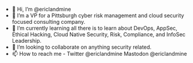 - 👋 Hi, I’m @ericlandmine
- 👀 I’m a VP for a Pittsburgh cyber risk management and cloud security focused consulting company. 
- 🌱 I’m currently learning all there is to learn about DevOps, AppSec, Ethical Hacking, Cloud Native Security, Risk, Compliance, and InfoSec Leadership.
- 💞️ I’m looking to collaborate on anything security related.
- 📫 How to reach me - Twitter @ericlandmine Mastodon @ericlandmine

<!---
ericlandmine/ericlandmine is a ✨ special ✨ repository because its `README.md` (this file) appears on your GitHub profile.
You can click the Preview link to take a look at your changes.
--->
